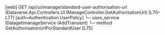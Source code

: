 [web] GET /api/ui/imanage/standard-user-authorisation-url  (Dataverse.Api.Controllers.UI.IManageController.GetAuthorisationUrl)  [L70–L77] [auth=Authentication.UserPolicy]
  └─ uses_service IDatagetImanageService (AddTransient)
    └─ method GetAuthorisationUrlForStandardUser [L75]

